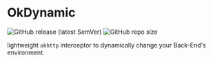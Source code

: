 # OkDynamic

![GitHub release (latest SemVer)](https://img.shields.io/github/v/release/jimlyas/okdynamic?sort=semver)
![GitHub repo size](https://img.shields.io/github/repo-size/jimlyas/okdynamic)

lightweight `okhttp` interceptor to dynamically change your Back-End's environment.

